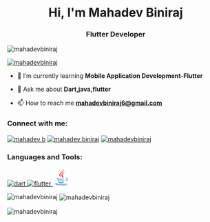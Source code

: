 <h1 align="center">Hi, I'm Mahadev Biniraj</h1>
<h3 align="center"> Flutter Developer</h3>

<p align="left"> <img src="https://komarev.com/ghpvc/?username=mahadevbiniraj&label=Profile%20views&color=0e75b6&style=flat" alt="mahadevbiniraj" /> </p>

<p align="left"> <a href="https://github.com/ryo-ma/github-profile-trophy"><img src="https://github-profile-trophy.vercel.app/?username=mahadevbiniraj" alt="mahadevbiniraj" /></a> </p>

- 🌱 I’m currently learning **Mobile Application Development-Flutter**

- 💬 Ask me about **Dart,java,flutter**

- 📫 How to reach me **mahadevbiniraj6@gmail.com**

<h3 align="left">Connect with me:</h3>
<p align="left">
<a href="https://linkedin.com/in/mahadev b" target="blank"><img align="center" src="https://raw.githubusercontent.com/rahuldkjain/github-profile-readme-generator/master/src/images/icons/Social/linked-in-alt.svg" alt="mahadev b" height="30" width="40" /></a>
<a href="https://fb.com/mahadev biniraj" target="blank"><img align="center" src="https://raw.githubusercontent.com/rahuldkjain/github-profile-readme-generator/master/src/images/icons/Social/facebook.svg" alt="mahadev biniraj" height="30" width="40" /></a>
<a href="https://instagram.com/mahadevbiniraj" target="blank"><img align="center" src="https://raw.githubusercontent.com/rahuldkjain/github-profile-readme-generator/master/src/images/icons/Social/instagram.svg" alt="mahadevbiniraj" height="30" width="40" /></a>
</p>

<h3 align="left">Languages and Tools:</h3>
<p align="left"> <a href="https://dart.dev" target="_blank" rel="noreferrer"> <img src="https://www.vectorlogo.zone/logos/dartlang/dartlang-icon.svg" alt="dart" width="40" height="40"/> </a> <a href="https://flutter.dev" target="_blank" rel="noreferrer"> <img src="https://www.vectorlogo.zone/logos/flutterio/flutterio-icon.svg" alt="flutter" width="40" height="40"/> </a> <a href="https://www.java.com" target="_blank" rel="noreferrer"> <img src="https://raw.githubusercontent.com/devicons/devicon/master/icons/java/java-original.svg" alt="java" width="40" height="40"/> </a> </p>

<p><img align="left" src="https://github-readme-stats.vercel.app/api/top-langs?username=mahadevbiniraj&show_icons=true&locale=en&layout=compact" alt="mahadevbiniraj" /></p>

<p>&nbsp;<img align="center" src="https://github-readme-stats.vercel.app/api?username=mahadevbiniraj&show_icons=true&locale=en" alt="mahadevbiniraj" /></p>

<p><img align="center" src="https://github-readme-streak-stats.herokuapp.com/?user=mahadevbiniraj&" alt="mahadevbiniraj" /></p>
